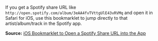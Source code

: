 If you get a Spotify share URL like `http://open.spotify.com/album/3eAA4fvTVttgUlE43vRVMq` and open it in Safari for iOS, use this bookmarklet to jump directly to 
that artist/album/track in the Spotify app.

**Source:** [iOS Bookmarklet to Open a Spotify Share URL into the App](http://blog.jeffreykishner.com/2014/06/19/iosBookmarkletToOpenASpotifyShareUrlIntoTheApp.html)

